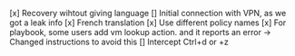 [x] Recovery wihtout giving language
[] Initial connection with VPN, as we got a leak info
[x] French translation
[x] Use different policy names
[x] For playbook, some users add vm lookup action. and it reports an error -> Changed instructions to avoid this
[] Intercept Ctrl+d or +z